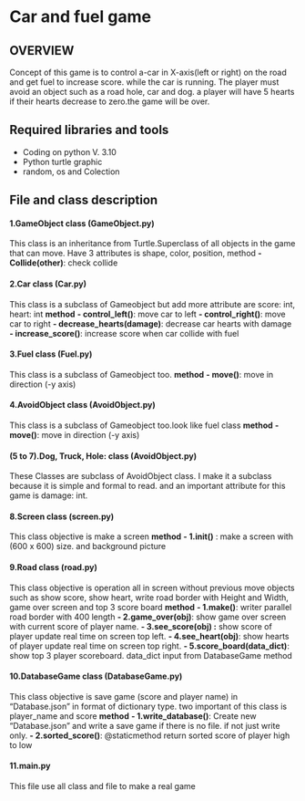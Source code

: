# Car and fuel game
## OVERVIEW
Concept of this game is to control a-car in X-axis(left or right) on the road and get fuel to increase score. while the car is running. The player must avoid an object such as a road hole, car and dog. a player will have 5 hearts if their hearts decrease to zero.the game will be over.


## Required libraries and tools
- Coding on python V. 3.10
- Python turtle graphic
- random, os and Colection

## File and class description

#### 1.GameObject class (GameObject.py)
This class is an inheritance from Turtle.Superclass of all objects in the game that can move. Have 3 attributes is shape, color, position,
method
**- Collide(other)**: check collide

#### 2.Car class (Car.py)
This class is a subclass of Gameobject but add more attribute are score: int, heart: int
**method**
**- control_left()**: move car to left
**- control_right()**: move car to right
**- decrease_hearts(damage)**: decrease car hearts with damage
**- increase_score()**: increase score when car collide with fuel

#### 3.Fuel class (Fuel.py)
This class is a subclass of Gameobject too.
**method**
**- move()**:  move in direction (-y axis)

#### 4.AvoidObject class (AvoidObject.py)
This class is a subclass of Gameobject too.look like fuel class
**method**
**- move()**:  move in direction (-y axis)

#### (5 to 7).Dog, Truck, Hole: class (AvoidObject.py)
These Classes are subclass of AvoidObject class. I make it a subclass because it is simple and formal to read.
and an important attribute for this game is damage: int.

#### 8.Screen class (screen.py)
This class objective is make a screen
**method**
**- 1.__init__()** : make a screen with (600 x 600) size. and background picture

#### 9.Road class (road.py)
This class objective is operation all in screen without previous 
move objects such as show score, show heart, write road border
with Height and Width, game over screen and top 3 score board
**method**
**- 1.make()**: writer parallel road border with 400 length
**- 2.game_over(obj)**: show game over screen with current score of player name.
**- 3.see_score(obj) :** show score of player update real time on screen top left.
**- 4.see_heart(obj)**: show hearts of player update real time on screen top right.
**- 5.score_board(data_dict)**: show top 3 player scoreboard.
data_dict input from DatabaseGame method

#### 10.DatabaseGame class (DatabaseGame.py)
This class objective is save game (score and player name)
in “Database.json” in format of dictionary type.
two important of this class is player_name and score
**method**
**- 1.write_database()**: Create new “Database.json” and write a save game if there is no file. if not just write only.
**- 2.sorted_score()**: @staticmethod
return sorted score of player high to low

#### 11.main.py
This file use all class and file to make a real game
